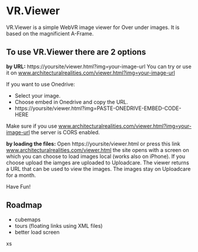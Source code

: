 # VR.Viewer

VR.Viewer is a simple WebVR image viewer for Over under images. It is based on the magnificient A-Frame.

## To use VR.Viewer there are 2 options

**by URL:**
https://yoursite/viewer.html?img=your-image-url
You can try or use it on www.architecturalrealities.com/viewer.html?img=your-image-url

If you want to use Onedrive:
- Select your image. 
- Choose embed in Onedrive and copy the URL.
- https://yoursite/viewer.html?img=PASTE-ONEDRIVE-EMBED-CODE-HERE

Make sure if you use www.architecturalrealities.com/viewer.html?img=your-image-url the server is CORS enabled.

**by loading the files:**
Open https://yoursite/viewer.html or press this link www.architecturalrealities.com/viewer.html 
the site opens with a screen on which you can choose to load images local (works also on iPhone).
If you choose upload the iamges are uploaded to Uploadcare. The viewer returns a URL that can be used to view the images.
The images stay on Uploadcare for a month.

Have Fun!

## Roadmap

- cubemaps
- tours (floating links using XML files)
- better load screen

xs

